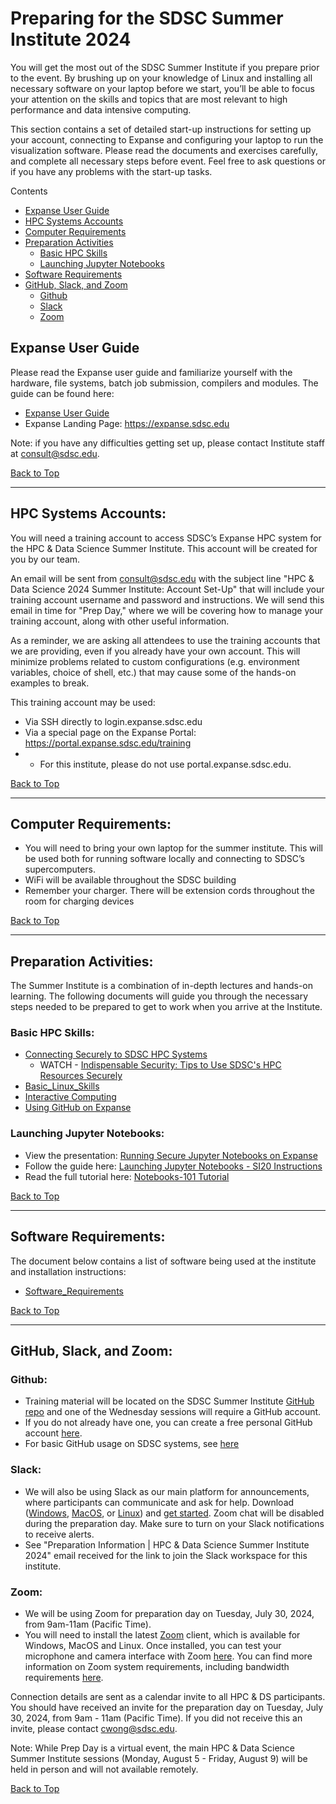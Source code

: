 # Preparing for the SDSC Summer Institute 2024

You will get the most out of the SDSC Summer Institute if you prepare prior to the event. By brushing up on your knowledge of Linux and installing all necessary software on your laptop before we start, you’ll be able to focus your attention on the skills and topics that are most relevant to high performance and data intensive computing.

This section contains a set of detailed start-up instructions for setting up your account, connecting to Expanse and configuring your laptop to run the visualization software. Please read the documents and exercises carefully, and complete all necessary steps before event. Feel free to ask questions or if you have any problems with the start-up tasks.


<a name="top">Contents
* [Expanse User Guide](#expanse-guide)
* [HPC Systems Accounts](#accounts)
* [Computer Requirements](#computer-req)
* [Preparation Activities](#prep-activities)
   * [Basic HPC Skills](#basic-skills)
   * [Launching Jupyter Notebooks](#jup-ntbks)
* [Software Requirements](#software)
* [GitHub, Slack, and Zoom](#Github-Slack-Zoom)
    * [Github](#github)
    * [Slack](#slack)
    * [Zoom](#zoom)
  
## Expanse User Guide <a name="expanse-guide"></a>
Please read the Expanse user guide and familiarize yourself with the hardware, file systems, batch job submission, compilers and modules. The guide can be found here:
* [Expanse User Guide](https://www.sdsc.edu/support/user_guides/expanse.html)
* Expanse Landing Page: https://expanse.sdsc.edu

Note: if you have any difficulties getting set up, please contact Institute staff at consult@sdsc.edu.

[Back to Top](#top)
<hr>

##  HPC Systems Accounts: <a name="accounts"></a>
You will need a training account to access SDSC’s Expanse HPC system for the HPC & Data Science Summer Institute. This account will be created for you by our team. 

An email will be sent from consult@sdsc.edu with the subject line "HPC & Data Science 2024 Summer Institute: Account Set-Up" that will include your training account username and password and instructions.
We will send this email in time for  "Prep Day," where we will be covering how to manage your training account, along with other useful information. 

As a reminder, we are asking all attendees to use the training accounts that we are providing, even if you already have your own account. This will minimize problems related to custom configurations (e.g. environment variables, choice of shell, etc.) that may cause some of the hands-on examples to break. 

This training account may be used:
  * Via SSH directly to login.expanse.sdsc.edu
  * Via a special page on the Expanse Portal: https://portal.expanse.sdsc.edu/training
  * * For this institute, please do not use portal.expanse.sdsc.edu.

[Back to Top](#top)
<hr>

 ## Computer Requirements: <a name="computer-req"></a>
* You will need to bring your own laptop for the summer institute. This will be used both for running software locally and connecting to SDSC’s supercomputers.
* WiFi will be available throughout the SDSC building
* Remember your charger. There will be extension cords throughout the room for charging devices

[Back to Top](#top)
<hr>

## Preparation Activities: <a name="prep-activities"></a>
The Summer Institute is a combination of in-depth lectures and hands-on learning. The following documents will guide you through the necessary steps needed to be prepared to get to work when you arrive at the Institute.

### Basic HPC Skills: <a name="basic-skills">
* [Connecting Securely to SDSC HPC Systems](https://github.com/sdsc-hpc-training-org/hpc-security)
    * WATCH - [Indispensable Security: Tips to Use SDSC's HPC Resources Securely](https://education.sdsc.edu/training/interactive/202007_security_tips/index.php)
* [Basic_Linux_Skills](https://github.com/sdsc-hpc-training-org/basic_skills/tree/master/basic_linux_skills_expanse)
* [Interactive Computing](https://github.com/sdsc-hpc-training-org/basic_skills/tree/master/interactive_computing)
* [Using GitHub on Expanse](https://github.com/sdsc-hpc-training-org/basic_skills/tree/master/using_github)

### Launching Jupyter Notebooks: <a name="jup-ntbks">
* View the presentation: [Running Secure Jupyter Notebooks on Expanse](https://github.com/sdsc/sdsc-summer-institute-2021/blob/main/0_Preparation/MThomas-Running-Secure-Jupyter-Notebooks-on-Expanse.pdf)
* Follow the guide here: [Launching Jupyter Notebooks - SI20 Instructions](https://github.com/sdsc/sdsc-summer-institute-2021/blob/main/0_Preparation/launching_jupyter_notebooks.md)
* Read the full tutorial here: [Notebooks-101 Tutorial](https://hpc-training.sdsc.edu/notebooks-101/)

[Back to Top](#top)
<hr>

## Software Requirements: <a name="software"></a>
The document below contains a list of software being used at the institute and installation instructions:
* [Software_Requirements](https://github.com/sdsc/sdsc-summer-institute-2023/blob/main/0_Preparation/software_requirements.md)

[Back to Top](#top)
<hr>

## GitHub, Slack, and Zoom: <a name="Github-Slack-Zoom"></a>

### Github: <a name="github"></a>
* Training material will be located on the SDSC Summer Institute [GitHub repo](https://github.com/sdsc/sdsc-summer-institute-2023) and one of the Wednesday sessions will require a GitHub account.
* If you do not already have one, you can create a free personal GitHub account [here](https://docs.github.com/en/github/getting-started-with-github/signing-up-for-github/signing-up-for-a-new-github-account).  
* For basic GitHub usage on SDSC systems, see [here](https://github.com/sdsc-hpc-training-org/basic_skills/tree/master/using_github)

### Slack:  <a name="slack"></a>
* We will also be using Slack as our main platform for announcements, where participants can communicate and ask for help. Download ([Windows](https://slack.com/downloads/windows), [MacOS](https://slack.com/downloads/mac), or [Linux](https://slack.com/downloads/linux)) and [get started](https://slack.com/help/articles/218080037-Getting-started-for-new-Slack-users). Zoom chat will be disabled during the preparation day. Make sure to turn on your Slack notifications to receive alerts.
* See "Preparation Information | HPC & Data Science Summer Institute 2024" email received for the link to join the Slack workspace for this institute.

### Zoom:  <a name="zoom"></a>
* We will be using Zoom for preparation day on Tuesday, July 30, 2024, from 9am-11am (Pacific Time).
* You will need to install the latest [Zoom](https://zoom.us/download) client, which is available for Windows, MacOS and Linux. Once installed, you can test your microphone and camera interface with Zoom [here](https://zoom.us/test). You can find more information on Zoom system requirements, including bandwidth requirements [here](https://support.zoom.us/hc/en-us/articles/201362023-System-Requirements-for-PC-Mac-and-Linux).

Connection details are sent as a calendar invite to all HPC & DS participants. You should have received an invite for the preparation day on Tuesday, July 30, 2024, from 9am - 11am (Pacific Time). If you did not receive this an invite, please contact cwong@sdsc.edu.

Note: While Prep Day is a virtual event, the main HPC & Data Science Summer Institute sessions (Monday, August 5 - Friday, August 9) will be held in person and will not available remotely.

[Back to Top](#top)

